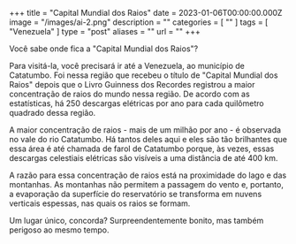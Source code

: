 +++
title = "Capital Mundial dos Raios"
date = 2023-01-06T00:00:00.000Z
image = "/images/ai-2.png"
description = ""
categories = [ "" ]
tags = [ "Venezuela" ]
type = "post"
aliases = ""
url = ""
+++

Você sabe onde fica a "Capital Mundial dos Raios"?

Para visitá-la, você precisará ir até a Venezuela, ao município de Catatumbo. Foi nessa região que recebeu o título de "Capital Mundial dos Raios" depois que o Livro Guinness dos Recordes registrou a maior concentração de raios do mundo nessa região. De acordo com as estatísticas, há 250 descargas elétricas por ano para cada quilômetro quadrado dessa região.

A maior concentração de raios - mais de um milhão por ano - é observada no vale do rio Catatumbo. Há tantos deles aqui e eles são tão brilhantes que essa área é até chamada de farol de Catatumbo porque, às vezes, essas descargas celestiais elétricas são visíveis a uma distância de até 400 km.

A razão para essa concentração de raios está na proximidade do lago e das montanhas. As montanhas não permitem a passagem do vento e, portanto, a evaporação da superfície do reservatório se transforma em nuvens verticais espessas, nas quais os raios se formam.

Um lugar único, concorda? Surpreendentemente bonito, mas também perigoso ao mesmo tempo.
